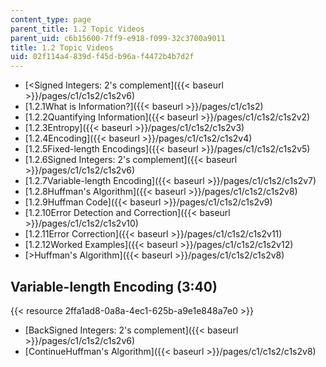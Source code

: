 ```yaml
---
content_type: page
parent_title: 1.2 Topic Videos
parent_uid: c6b15600-7ff9-e918-f099-32c3700a9011
title: 1.2 Topic Videos
uid: 02f114a4-839d-f45d-b96a-f4472b4b7d2f
---
```


*   [\<Signed Integers: 2's complement]({{< baseurl >}}/pages/c1/c1s2/c1s2v6)
*   [1.2.1What is Information?]({{< baseurl >}}/pages/c1/c1s2)
*   [1.2.2Quantifying Information]({{< baseurl >}}/pages/c1/c1s2/c1s2v2)
*   [1.2.3Entropy]({{< baseurl >}}/pages/c1/c1s2/c1s2v3)
*   [1.2.4Encoding]({{< baseurl >}}/pages/c1/c1s2/c1s2v4)
*   [1.2.5Fixed-length Encodings]({{< baseurl >}}/pages/c1/c1s2/c1s2v5)
*   [1.2.6Signed Integers: 2's complement]({{< baseurl >}}/pages/c1/c1s2/c1s2v6)
*   [1.2.7Variable-length Encoding]({{< baseurl >}}/pages/c1/c1s2/c1s2v7)
*   [1.2.8Huffman's Algorithm]({{< baseurl >}}/pages/c1/c1s2/c1s2v8)
*   [1.2.9Huffman Code]({{< baseurl >}}/pages/c1/c1s2/c1s2v9)
*   [1.2.10Error Detection and Correction]({{< baseurl >}}/pages/c1/c1s2/c1s2v10)
*   [1.2.11Error Correction]({{< baseurl >}}/pages/c1/c1s2/c1s2v11)
*   [1.2.12Worked Examples]({{< baseurl >}}/pages/c1/c1s2/c1s2v12)
*   [\>Huffman's Algorithm]({{< baseurl >}}/pages/c1/c1s2/c1s2v8)

Variable-length Encoding (3:40)
-------------------------------

{{< resource 2ffa1ad8-0a8a-4ec1-625b-a9e1e848a7e0 >}}

*   [BackSigned Integers: 2's complement]({{< baseurl >}}/pages/c1/c1s2/c1s2v6)
*   [ContinueHuffman's Algorithm]({{< baseurl >}}/pages/c1/c1s2/c1s2v8)